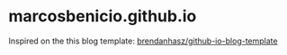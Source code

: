 # marcosbenicio.github.io

Inspired on the this blog template: [brendanhasz/github-io-blog-template](https://github.com/brendanhasz/github-io-blog-template) 
